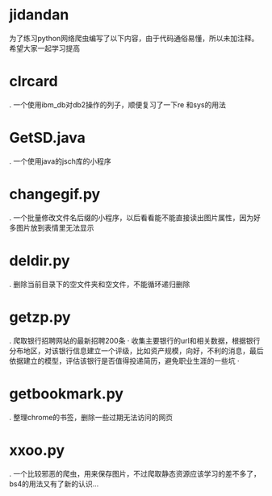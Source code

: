 # jidandan
为了练习python网络爬虫编写了以下内容，由于代码通俗易懂，所以未加注释。
希望大家一起学习提高
# clrcard
. 一个使用ibm_db对db2操作的列子，顺便复习了一下re 和sys的用法
# GetSD.java
. 一个使用java的jsch库的小程序
# changegif.py
. 一个批量修改文件名后缀的小程序，以后看看能不能直接读出图片属性，因为好多图片放到表情里无法显示
# deldir.py
. 删除当前目录下的空文件夹和空文件，不能循环递归删除
# getzp.py
. 爬取银行招聘网站的最新招聘200条
· 收集主要银行的url和相关数据，根据银行分布地区，对该银行信息建立一个评级，比如资产规模，向好，不利的消息，最后依据建立的模型，评估该银行是否值得投递简历，避免职业生涯的一些坑 ·
# getbookmark.py
. 整理chrome的书签，删除一些过期无法访问的网页
# xxoo.py
. 一个比较邪恶的爬虫，用来保存图片，不过爬取静态资源应该学习的差不多了，bs4的用法又有了新的认识...

